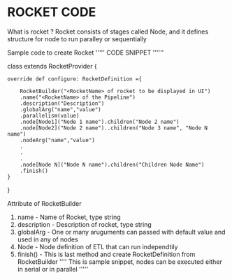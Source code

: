 # ROCKET CODE #
What is rocket ?
Rocket consists of stages called Node, and it defines structure for node to run paralley or sequentially

Sample code to create Rocket
''''' CODE SNIPPET ''''''

class <RocketName> extends RocketProvider {

    override def configure: RocketDefinition ={

        RocketBuilder("<RocketName> of rocket to be displayed in UI")
        .name("<RocketName> of the Pipeline")
        .description("Description")
        .globalArg("name","value")
        .parallelism(value)
        .node[Node1]("Node 1 name").children("Node 2 name")
        .node[Node2]("Node 2 name")..children("Node 3 name", "Node N name")
        .nodeArg("name","value")
        .
        .
        .
        .node[Node N]("Node N name").children("Children Node Name")
        .finish()
    }
}

Attribute of RocketBuilder 
1.  name - Name of Rocket, type string
2. description - Description of rocket, type string
3. globalArg - One or many aruguments can passed with default value and used in any of nodes
4. Node - Node definition of ETL that can run independtily
5. finish() - This is last method and create RocketDefinition from RocketBuilder
'''' This is sample snippet, nodes can be executed either in serial or in parallel ''''' 